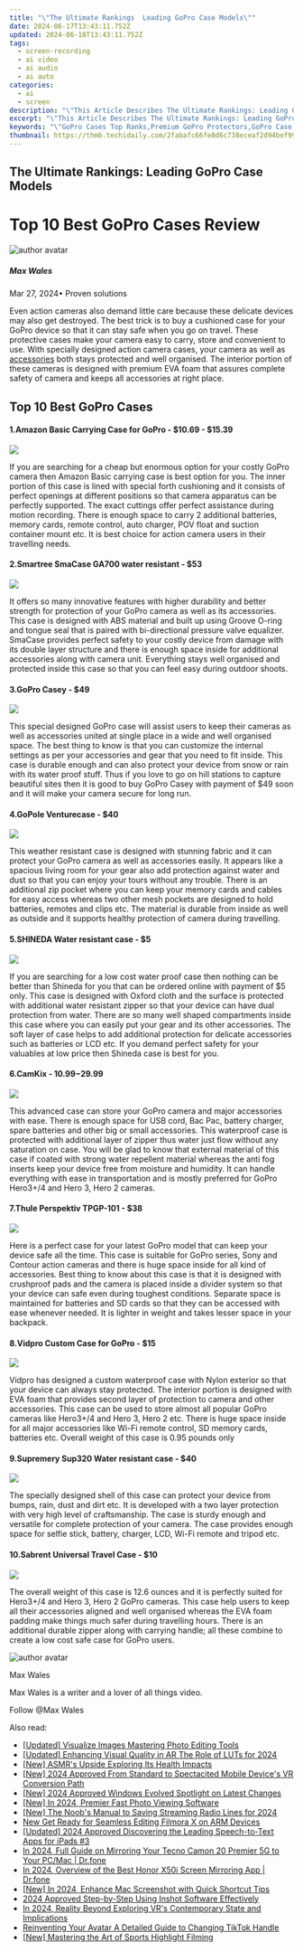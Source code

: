 ```yaml
---
title: "\"The Ultimate Rankings  Leading GoPro Case Models\""
date: 2024-06-17T13:43:11.752Z
updated: 2024-06-18T13:43:11.752Z
tags: 
  - screen-recording
  - ai video
  - ai audio
  - ai auto
categories: 
  - ai
  - screen
description: "\"This Article Describes The Ultimate Rankings: Leading GoPro Case Models\""
excerpt: "\"This Article Describes The Ultimate Rankings: Leading GoPro Case Models\""
keywords: "\"GoPro Cases Top Ranks,Premium GoPro Protectors,GoPro Case Leaderships,Elite GoPro Case Mods,Best GoPro Coverage Ranking,High-End GoPro Casings,Prime GoPro Case Models\""
thumbnail: https://thmb.techidaily.com/2fabafc66fe8d6c738eceaf2d94bef9969abb79ce6dfc7f79cdd9561a56a5238.jpg
---
```


## The Ultimate Rankings: Leading GoPro Case Models

# Top 10 Best GoPro Cases Review

![author avatar](https://images.wondershare.com/filmora/article-images/max-wales-author.jpg)

##### Max Wales

 Mar 27, 2024• Proven solutions

 Even action cameras also demand little care because these delicate devices may also get destroyed. The best trick is to buy a cushioned case for your GoPro device so that it can stay safe when you go on travel. These protective cases make your camera easy to carry, store and convenient to use. With specially designed action camera cases, your camera as well as [accessories](https://tools.techidaily.com/wondershare/filmora/download/) both stays protected and well organised. The interior portion of these cameras is designed with premium EVA foam that assures complete safety of camera and keeps all accessories at right place.

## Top 10 Best GoPro Cases

#### 1.Amazon Basic Carrying Case for GoPro - $10.69 - $15.39

![](https://images.wondershare.com/filmora/article-images/amazon-basic-carrying-case.jpg)

 If you are searching for a cheap but enormous option for your costly GoPro camera then Amazon Basic carrying case is best option for you. The inner portion of this case is lined with special forth cushioning and it consists of perfect openings at different positions so that camera apparatus can be perfectly supported. The exact cuttings offer perfect assistance during motion recording. There is enough space to carry 2 additional batteries, memory cards, remote control, auto charger, POV float and suction container mount etc. It is best choice for action camera users in their travelling needs.

#### 2.Smartree SmaCase GA700 water resistant - $53

![](https://images.wondershare.com/filmora/article-images/smartree-smacase-ga700.jpg)

 It offers so many innovative features with higher durability and better strength for protection of your GoPro camera as well as its accessories. This case is designed with ABS material and built up using Groove O-ring and tongue seal that is paired with bi-directional pressure valve equalizer. SmaCase provides perfect safety to your costly device from damage with its double layer structure and there is enough space inside for additional accessories along with camera unit. Everything stays well organised and protected inside this case so that you can feel easy during outdoor shoots.

#### 3.GoPro Casey - $49

![](https://images.wondershare.com/filmora/article-images/gopro-casey.jpg)

 This special designed GoPro case will assist users to keep their cameras as well as accessories united at single place in a wide and well organised space. The best thing to know is that you can customize the internal settings as per your accessories and gear that you need to fit inside. This case is durable enough and can also protect your device from snow or rain with its water proof stuff. Thus if you love to go on hill stations to capture beautiful sites then it is good to buy GoPro Casey with payment of $49 soon and it will make your camera secure for long run.

#### 4.GoPole Venturecase - $40

![](https://images.wondershare.com/filmora/article-images/gopole-venturecase.jpg)

 This weather resistant case is designed with stunning fabric and it can protect your GoPro camera as well as accessories easily. It appears like a spacious living room for your gear also add protection against water and dust so that you can enjoy your tours without any trouble. There is an additional zip pocket where you can keep your memory cards and cables for easy access whereas two other mesh pockets are designed to hold batteries, remotes and clips etc. The material is durable from inside as well as outside and it supports healthy protection of camera during travelling.

#### 5.SHINEDA Water resistant case - $5

![](https://images.wondershare.com/filmora/article-images/shineda-water-resistant.jpg)

 If you are searching for a low cost water proof case then nothing can be better than Shineda for you that can be ordered online with payment of $5 only. This case is designed with Oxford cloth and the surface is protected with additional water resistant zipper so that your device can have dual protection from water. There are so many well shaped compartments inside this case where you can easily put your gear and its other accessories. The soft layer of case helps to add additional protection for delicate accessories such as batteries or LCD etc. If you demand perfect safety for your valuables at low price then Shineda case is best for you.

#### 6.CamKix - $10.99-$29.99

![](https://images.wondershare.com/filmora/article-images/camkix-gopro-case.jpg)

 This advanced case can store your GoPro camera and major accessories with ease. There is enough space for USB cord, Bac Pac, battery charger, spare batteries and other big or small accessories. This waterproof case is protected with additional layer of zipper thus water just flow without any saturation on case. You will be glad to know that external material of this case if coated with strong water repellent material whereas the anti fog inserts keep your device free from moisture and humidity. It can handle everything with ease in transportation and is mostly preferred for GoPro Hero3+/4 and Hero 3, Hero 2 cameras.

#### 7.Thule Perspektiv TPGP-101 - $38

![](https://images.wondershare.com/filmora/article-images/thule-perspektiv-case.jpg)

 Here is a perfect case for your latest GoPro model that can keep your device safe all the time. This case is suitable for GoPro series, Sony and Contour action cameras and there is huge space inside for all kind of accessories. Best thing to know about this case is that it is designed with crushproof pads and the camera is placed inside a divider system so that your device can safe even during toughest conditions. Separate space is maintained for batteries and SD cards so that they can be accessed with ease whenever needed. It is lighter in weight and takes lesser space in your backpack.

#### 8.Vidpro Custom Case for GoPro - $15

![](https://images.wondershare.com/filmora/article-images/vidpro-custom-gopro-case.jpg)

 Vidpro has designed a custom waterproof case with Nylon exterior so that your device can always stay protected. The interior portion is designed with EVA foam that provides second layer of protection to camera and other accessories. This case can be used to store almost all popular GoPro cameras like Hero3+/4 and Hero 3, Hero 2 etc. There is huge space inside for all major accessories like Wi-Fi remote control, SD memory cards, batteries etc. Overall weight of this case is 0.95 pounds only

#### 9.Supremery Sup320 Water resistant case - $40

![](https://images.wondershare.com/filmora/article-images/supremery-gopro-case.jpg)

 The specially designed shell of this case can protect your device from bumps, rain, dust and dirt etc. It is developed with a two layer protection with very high level of craftsmanship. The case is sturdy enough and versatile for complete protection of your camera. The case provides enough space for selfie stick, battery, charger, LCD, Wi-Fi remote and tripod etc.

#### 10.Sabrent Universal Travel Case - $10

![](https://images.wondershare.com/filmora/article-images/sabrent-travel-case.jpg)

 The overall weight of this case is 12.6 ounces and it is perfectly suited for Hero3+/4 and Hero 3, Hero 2 GoPro cameras. This case help users to keep all their accessories aligned and well organised whereas the EVA foam padding make things much safer during travelling hours. There is an additional durable zipper along with carrying handle; all these combine to create a low cost safe case for GoPro users.

![author avatar](https://images.wondershare.com/filmora/article-images/max-wales-author.jpg)

Max Wales

Max Wales is a writer and a lover of all things video.

Follow @Max Wales


<ins class="adsbygoogle"
     style="display:block"
     data-ad-format="autorelaxed"
     data-ad-client="ca-pub-7571918770474297"
     data-ad-slot="1223367746"></ins>



<ins class="adsbygoogle"
     style="display:block"
     data-ad-client="ca-pub-7571918770474297"
     data-ad-slot="8358498916"
     data-ad-format="auto"
     data-full-width-responsive="true"></ins>


<span class="atpl-alsoreadstyle">Also read:</span>
<div><ul>
<li><a href="https://fox-boxes.techidaily.com/updated-visualize-images-mastering-photo-editing-tools/"><u>[Updated] Visualize Images  Mastering Photo Editing Tools</u></a></li>
<li><a href="https://fox-boxes.techidaily.com/updated-enhancing-visual-quality-in-ar-the-role-of-luts-for-2024/"><u>[Updated] Enhancing Visual Quality in AR  The Role of LUTs for 2024</u></a></li>
<li><a href="https://fox-boxes.techidaily.com/new-asmrs-upside-exploring-its-health-impacts/"><u>[New] ASMR's Upside  Exploring Its Health Impacts</u></a></li>
<li><a href="https://fox-boxes.techidaily.com/new-2024-approved-from-standard-to-spectacited-mobile-devices-vr-conversion-path/"><u>[New] 2024 Approved  From Standard to Spectacited  Mobile Device's VR Conversion Path</u></a></li>
<li><a href="https://fox-boxes.techidaily.com/new-2024-approved-windows-evolved-spotlight-on-latest-changes/"><u>[New] 2024 Approved  Windows Evolved  Spotlight on Latest Changes</u></a></li>
<li><a href="https://fox-boxes.techidaily.com/new-in-2024-premier-fast-photo-viewing-software/"><u>[New] In 2024, Premier Fast Photo Viewing Software</u></a></li>
<li><a href="https://fox-boxes.techidaily.com/new-the-noobs-manual-to-saving-streaming-radio-lines-for-2024/"><u>[New] The Noob's Manual to Saving Streaming Radio Lines for 2024</u></a></li>
<li><a href="https://video-ai-editor.techidaily.com/new-get-ready-for-seamless-editing-filmora-x-on-arm-devices/"><u>New Get Ready for Seamless Editing Filmora X on ARM Devices</u></a></li>
<li><a href="https://visual-screen-recording.techidaily.com/updated-2024-approved-discovering-the-leading-speech-to-text-apps-for-ipads-3/"><u>[Updated] 2024 Approved  Discovering the Leading Speech-to-Text Apps for iPads #3</u></a></li>
<li><a href="https://screen-mirror.techidaily.com/in-2024-full-guide-on-mirroring-your-tecno-camon-20-premier-5g-to-your-pcmac-drfone-by-drfone-android/"><u>In 2024, Full Guide on Mirroring Your Tecno Camon 20 Premier 5G to Your PC/Mac | Dr.fone</u></a></li>
<li><a href="https://screen-mirror.techidaily.com/in-2024-overview-of-the-best-honor-x50i-screen-mirroring-app-drfone-by-drfone-android/"><u>In 2024, Overview of the Best Honor X50i Screen Mirroring App | Dr.fone</u></a></li>
<li><a href="https://screen-sharing-recording.techidaily.com/new-in-2024-enhance-mac-screenshot-with-quick-shortcut-tips/"><u>[New] In 2024, Enhance Mac Screenshot with Quick Shortcut Tips</u></a></li>
<li><a href="https://extra-approaches.techidaily.com/2024-approved-step-by-step-using-inshot-software-effectively/"><u>2024 Approved  Step-by-Step  Using Inshot Software Effectively</u></a></li>
<li><a href="https://extra-support.techidaily.com/in-2024-reality-beyond-exploring-vrs-contemporary-state-and-implications/"><u>In 2024, Reality Beyond  Exploring VR's Contemporary State and Implications</u></a></li>
<li><a href="https://tiktok-video-recordings.techidaily.com/reinventing-your-avatar-a-detailed-guide-to-changing-tiktok-handle/"><u>Reinventing Your Avatar  A Detailed Guide to Changing TikTok Handle</u></a></li>
<li><a href="https://facebook-video-footage.techidaily.com/new-mastering-the-art-of-sports-highlight-filming/"><u>[New] Mastering the Art of Sports Highlight Filming</u></a></li>
</ul></div>
